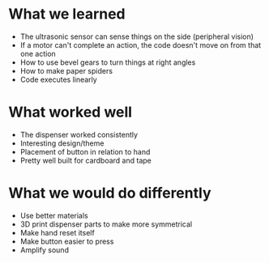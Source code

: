 # What we learned
- The ultrasonic sensor can sense things on the side (peripheral vision)
- If a motor can't complete an action, the code doesn't move on from that one action
- How to use bevel gears to turn things at right angles
- How to make paper spiders
- Code executes linearly
# What worked well
- The dispenser worked consistently
- Interesting design/theme
- Placement of button in relation to hand
- Pretty well built for cardboard and tape
# What we would do differently
- Use better materials
- 3D print dispenser parts to make more symmetrical
- Make hand reset itself
- Make button easier to press
- Amplify sound 
